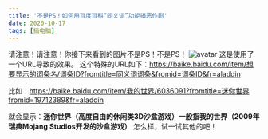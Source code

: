 ```yaml
---
title: '不是PS！如何用百度百科“同义词”功能搞恶作剧'
date: 2020-10-17
tags: [搞电脑]
---
```

请注意！请注意！你接下来看到的图片不是PS！不是PS！
![avatar](https://s1.ax1x.com/2020/10/17/0qGGsf.jpg)
这是使用了一个URL导致的效果。
这个特殊的URL如下：https://baike.baidu.com/item/想要显示的词条名/词条ID?fromtitle=同义词词条&fromid=词条ID&fr=aladdin

比如：https://baike.baidu.com/item/我的世界/6036091?fromtitle=迷你世界fromid=19712389&fr=aladdin

就会显示：**迷你世界（高度自由的休闲类3D沙盒游戏）一般指我的世界（2009年瑞典Mojang Studios开发的沙盒游戏）**
怎么样，试一试其他的吧！
